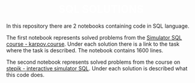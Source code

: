 <h1 align="center" style="color:White">SQL SOLUTIONS</h1>


In this repository there are 2 notebooks containing code in SQL language. 

The first notebook represents solved problems from the [Simulator SQL course - karpov.course](https://karpov.courses/simulator-sql?_gl=1*1y3cfnt*_ga*MTQ1MDIxMTM2OS4xNzA3MTY3NDI4*_ga_DZP7KEXCQQ*MTcxMTIxNTAwNy4xMjguMS4xNzExMjE1MDEzLjU0LjAuMA..). Under each solution there is a link to the task where the task is described. The notebook contains 1600 lines.

The second notebook represents solved problems from the course on [stepik - interactive simulator SQL](https://stepik.org/course/63054/info). Under each solution is described what this code does.

